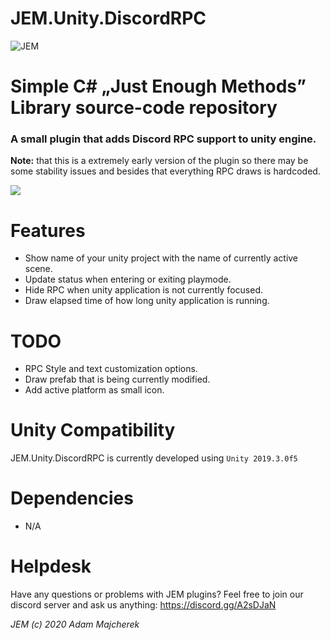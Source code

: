 # JEM.Unity.DiscordRPC

![JEM](https://i.imgur.com/mJMUGuL.png)

# Simple C# „Just Enough Methods” Library source-code repository

### A small plugin that adds Discord RPC support to unity engine.
**Note:** that this is a extremely early version of the plugin so there may be some stability issues and besides that everything RPC draws is hardcoded.

![](https://i.imgur.com/q9wgZ9v.png)

# Features
* Show name of your unity project with the name of currently active scene.
* Update status when entering or exiting playmode.
* Hide RPC when unity application is not currently focused. 
* Draw elapsed time of how long unity application is running.

# TODO
* RPC Style and text customization options.
* Draw prefab that is being currently modified.
* Add active platform as small icon.

# Unity Compatibility
JEM.Unity.DiscordRPC is currently developed using `Unity 2019.3.0f5`

# Dependencies
- N/A

# Helpdesk
Have any questions or problems with JEM plugins?
Feel free to join our discord server and ask us anything: https://discord.gg/A2sDJaN

 *JEM (c) 2020 Adam Majcherek*
